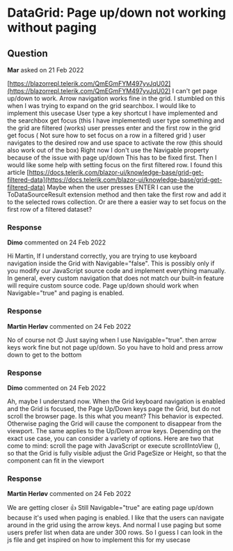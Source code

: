 # DataGrid: Page up/down not working without paging

## Question

**Mar** asked on 21 Feb 2022

[https://blazorrepl.telerik.com/QmEGmFYM497yvJqU02](https://blazorrepl.telerik.com/QmEGmFYM497yvJqU02) I can't get page up/down to work. Arrow navigation works fine in the grid. I stumbled on this when I was trying to expand on the grid searchbox. I would like to implement this usecase User type a key shortcut I have implemented and the searchbox get focus (this I have implemented) user type something and the grid are filtered (works) user presses enter and the first row in the grid get focus ( Not sure how to set focus on a row in a filtered grid ) user navigates to the desired row and use space to activate the row (this should also work out of the box) Right now I don't use the Navigable property because of the issue with page up/down This has to be fixed first. Then I would like some help with setting focus on the first filtered row. I found this article [https://docs.telerik.com/blazor-ui/knowledge-base/grid-get-filtered-data](https://docs.telerik.com/blazor-ui/knowledge-base/grid-get-filtered-data) Maybe when the user presses ENTER I can use the ToDataSourceResult extension method and then take the first row and add it to the selected rows collection. Or are there a easier way to set focus on the first row of a filtered dataset?

### Response

**Dimo** commented on 24 Feb 2022

Hi Martin, If I understand correctly, you are trying to use keyboard navigation inside the Grid with Navigable="false". This is possibly only if you modify our JavaScript source code and implement everything manually. In general, every custom navigation that does not match our built-in feature will require custom source code. Page up/down should work when Navigable="true" and paging is enabled.

### Response

**Martin Herløv** commented on 24 Feb 2022

No of course not 😊 Just saying when I use Navigable="true". then arrow keys work fine but not page up/down. So you have to hold and press arrow down to get to the bottom

### Response

**Dimo** commented on 24 Feb 2022

Ah, maybe I understand now. When the Grid keyboard navigation is enabled and the Grid is focused, the Page Up/Down keys page the Grid, but do not scroll the browser page. Is this what you meant? This behavior is expected. Otherwise paging the Grid will cause the component to disappear from the viewport. The same applies to the Up/Down arrow keys. Depending on the exact use case, you can consider a variety of options. Here are two that come to mind: scroll the page with JavaScript or execute scrollIntoView (), so that the Grid is fully visible adjust the Grid PageSize or Height, so that the component can fit in the viewport

### Response

**Martin Herløv** commented on 24 Feb 2022

We are getting closer 👍 Still Navigable="true" are eating page up/down because it's used when paging is enabled. I like that the users can navigate around in the grid using the arrow keys. And normal I use paging but some users prefer list when data are under 300 rows. So I guess I can look in the js file and get inspired on how to implement this for my usecase
